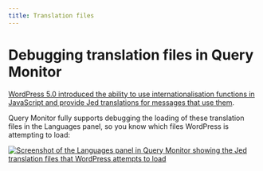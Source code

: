 ```yaml
---
title: Translation files
---
```


# Debugging translation files in Query Monitor

<!-- @todo docs about PHP/MO/PO translations -->

[WordPress 5.0 introduced the ability to use internationalisation functions in JavaScript and provide Jed translations for messages that use them](https://make.wordpress.org/core/2018/11/09/new-javascript-i18n-support-in-wordpress/).

Query Monitor fully supports debugging the loading of these translation files in the Languages panel, so you know which files WordPress is attempting to load:

[![Screenshot of the Languages panel in Query Monitor showing the Jed translation files that WordPress attempts to load](/jed.png)](/jed.png)
